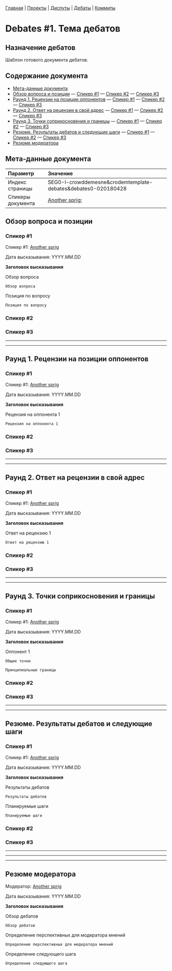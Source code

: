 [Главная](../) | [Проекты](../projects/) | [Диспуты](../disputes/) | [Дебаты](../debates/) | [Коммиты](../../../commits/master)

# Debates #1. Тема дебатов

## Назначение дебатов

Шаблон готового документа дебатов.

## Содержание документа

- [Мета-данные документа](#мета-данные-документа)
- [Обзор вопроса и позиции](#обзор-вопроса-и-позиции)
     &mdash;  [Спикер #1](#спикер-1)
     &mdash;  [Спикер #2](#спикер-2)
     &mdash;  [Спикер #3](#спикер-3)
- [Раунд 1. Рецензии на позиции оппонентов](#раунд-1-рецензии-на-позиции-оппонентов)
     &mdash;  [Спикер #1](#спикер-1-1)
     &mdash;  [Спикер #2](#спикер-2-1)
     &mdash;  [Спикер #3](#спикер-3-1)
- [Раунд 2. Ответ на рецензии в свой адрес](#раунд-2-ответ-на-рецензии-в-свой-адрес)
     &mdash;  [Спикер #1](#спикер-1-2)
     &mdash;  [Спикер #2](#спикер-2-2)
     &mdash;  [Спикер #3](#спикер-3-2)
- [Раунд 3. Точки соприкосновения и границы](#раунд-3-точки-соприкосновения-и-границы)
     &mdash;  [Спикер #1](#спикер-1-3)
     &mdash;  [Спикер #2](#спикер-2-3)
     &mdash;  [Спикер #3](#спикер-3-3)
- [Резюме. Результаты дебатов и следующие шаги](#резюме-результаты-дебатов-и-следующие-шаги)
     &mdash;  [Спикер #1](#спикер-1-4)
     &mdash;  [Спикер #2](#спикер-2-4)
     &mdash;  [Спикер #3](#спикер-3-4)
- [Резюме модератора](#резюме-модератора)


## Мета-данные документа 

|   Параметр  |          Значение       | 
| :---        |     :---               |  
| Индекс страницы     |   SEG0-I-crowddemesne&crodemtemplate-debates&debates0-020180428 |
| Спикеры документа    |   [Another sprig](https://github.com/asprig);    |

## Обзор вопроса и позиции

### Спикер #1

Спикер #1: [Another sprig](https://github.com/asprig)

Дата высказывания: YYYY.MM.DD 

**Заголовок высказывания**

Обзор вопроса

    Обзор вопроса

Позиция по вопросу

    Позиция по вопросу

### Спикер #2

### Спикер #3

---------------------------
---------------------------

## Раунд 1. Рецензии на позиции оппонентов 

### Спикер #1

Спикер #1: [Another sprig](https://github.com/asprig)

Дата высказывания: YYYY.MM.DD 

**Заголовок высказывания**

Рецензия на оппонента 1

    Рецензия на оппонента 1

### Спикер #2

### Спикер #3

---------------------------
---------------------------

## Раунд 2. Ответ на рецензии в свой адрес

### Спикер #1

Спикер #1: [Another sprig](https://github.com/asprig)

Дата высказывания: YYYY.MM.DD 

**Заголовок высказывания**

Ответ на рецензию 1

    Ответ на рецензию 1

### Спикер #2

### Спикер #3

---------------------------
---------------------------

## Раунд 3. Точки соприкосновения и границы

### Спикер #1

Спикер #1: [Another sprig](https://github.com/asprig)

Дата высказывания: YYYY.MM.DD 

**Заголовок высказывания**

Оппонент 1

    Общие точки
    
    Принципиальные границы


### Спикер #2

### Спикер #3

---------------------------
---------------------------

## Резюме. Результаты дебатов и следующие шаги

### Спикер #1

Спикер #1: [Another sprig](https://github.com/asprig)

Дата высказывания: YYYY.MM.DD 

**Заголовок высказывания**

Результаты дебатов

    Результаты дебатов

Планируемые шаги

    Планируемые шаги

### Спикер #2

### Спикер #3

---------------------------
---------------------------
---------------------------

## Резюме модератора

Модератор: [Another sprig](https://github.com/asprig)

Дата высказывания: YYYY.MM.DD 

**Заголовок высказывания**

Обзор дебатов

    Обзор дебатов

Определение перспективных для модератора мнений

    Определение перспективных для модератора мнений 

Определение следующего шага

    Определение следующего шага